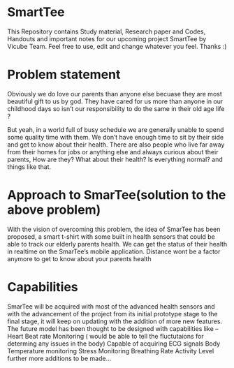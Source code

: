 # SmartTee
This Repository contains Study material, Research paper and Codes, Handouts and important notes for our upcoming project SmartTee by Vicube Team. Feel free to use, edit and change whatever you feel. Thanks :)

# Problem statement

Obviously we do love our parents than anyone else becuase they are most beautiful gift to us by god. They have cared for us more than anyone in our childhood days so isn’t our responsibility to do the same in their old age life ? 

But yeah, in a world full of busy schedule we are generally unable to spend some quality time with them. We don’t have enough time to sit by their side and get to know about their health. There are also people who live far away from their homes for jobs or anything else and always curious about their parents, How are they? What about their health? Is everything normal? and things like that.

# Approach to SmarTee(solution to the above problem)
With the vision of overcoming this problem, the idea of SmarTee has been proposed, a smart t-shirt with some built in health sensors that could be able to track our elderly parents health. We can get the status of their health in realtime on the SmarTee’s mobile application. Distance wont be a factor anymore to get to know about your parents health

# Capabilities

SmarTee will be acquired with most of the advanced health sensors and with the advancement of the  project from its initial prototype stage to the final stage, it will keep on updating with the addition of more new features.
The future model has been thought to be designed with capabilities like –
Heart Beat rate Monitoring ( would be able to tell the fluctutaions for determing any issues in the body)
Capable of acquiring ECG signals
Body Temperature monitoring
Stress Monitoring
Breathing Rate
Activity Level
further more additions to be made…
